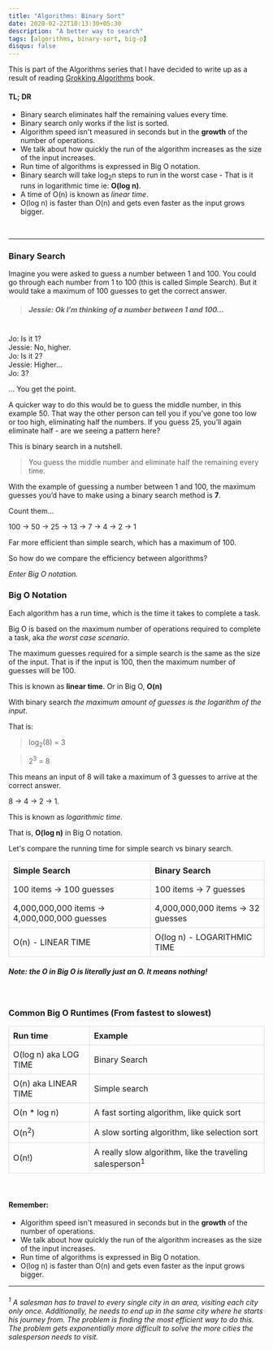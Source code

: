 ```yaml
---
title: "Algorithms: Binary Sort"
date: 2020-02-22T10:13:30+05:30
description: "A better way to search"
tags: [algorithms, binary-sort, big-o]
disqus: false
---
```


This is part of the Algorithms series that I have decided to write up as a result of reading [Grokking Algorithms](https://www.manning.com/books/grokking-algorithms) book.

#### TL; DR
- Binary search eliminates half the remaining values every time.
- Binary search only works if the list is sorted.
- Algorithm speed isn't measured in seconds but in the **growth** of the number of operations.
- We talk about how quickly the run of the algorithm increases as the size of the input increases.
- Run time of algorithms is expressed in Big O notation.
- Binary search will take log<sub>2</sub>n steps to run in the worst case - That is it runs in logarithmic time ie: **O(log n)**.
- A time of O(n) is known as *linear time*.
- O(log n) is faster than O(n) and gets even faster as the input grows bigger.

<br>

_________

### Binary Search

Imagine you were asked to guess a number between 1 and 100. You could go through each number from 1 to 100 (this is called Simple Search). But it would take a maximum of 100 guesses to get the correct answer.

> <h5>Jessie: Ok I’m thinking of a number between 1 and 100…
<br>
Jo: Is it 1?
<br>
Jessie: No, higher.
<br>
Jo: Is it 2?
<br>
Jessie: Higher…
<br>
Jo: 3?
</h5>

… You get the point.


A quicker way to do this would be to guess the middle number, in this example 50. That way the other person can tell you if you’ve gone too low or too high, eliminating half the numbers. If you guess 25, you’ll again eliminate half - are we seeing a pattern here?

This is binary search in a nutshell.

> You guess the middle number and eliminate half the remaining every time.

With the example of guessing a number between 1 and 100, the maximum guesses you’d have to make using a binary search method is **7**. 

Count them...

100 → 50 → 25 → 13 → 7 → 4 → 2 → 1

Far more efficient than simple search, which has a maximum of 100.

So how do we compare the efficiency between algorithms? 

*Enter Big O notation.*

### Big O Notation

Each algorithm has a run time, which is the time it takes to complete a task.

Big O is based on the maximum number of operations required to complete a task, aka *the worst case scenario*.

The maximum guesses required for a simple search is the same as the size of the input. That is if the input is 100, then the maximum number of guesses will be 100. 

This is known as **linear time**. Or in Big O, **O(n)**

With binary search *the maximum amount of guesses is the logarithm of the input*. 

That is:

> log<sub>2</sub>(8) = 3

> 2<sup>3</sup> = 8

This means an input of 8 will take a maximum of 3 guesses to arrive at the correct answer.

8 → 4 → 2 → 1.

This is known as *logarithmic time*.

That is, **O(log n)** in Big O notation.

Let's compare the running time for simple search vs binary search.

<table>
  <tr>
    <th>Simple Search</th>
    <th>Binary Search</th>
  </tr>
  <tr>
    <td>100 items → 100 guesses</td>
    <td>100 items → 7 guesses</td>
  </tr>
  <tr>
    <td>4,000,000,000 items → 4,000,000,000 guesses</td>
    <td>4,000,000,000 items → 32 guesses</td>
  </tr>
  <tr>
    <td>O(n) - LINEAR TIME</td>
    <td>O(log n) - LOGARITHMIC TIME</td>
  </tr>
</table>

<h5>Note: the O in Big O is literally just an O. It means nothing!</h5>

<br>

### Common Big O Runtimes (From fastest to slowest)
<table>
  <tr>
    <th>Run time</th>
    <th>Example</th>
  </tr>
  <tr>
    <td>O(log n) aka LOG TIME</td>
    <td>Binary Search</td>
  </tr>
  <tr>
    <td>O(n) aka LINEAR TIME</td>
    <td>Simple search</td>
  </tr>
  <tr>
    <td>O(n * log n)</td>
    <td>A fast sorting algorithm, like quick sort</td>
  </tr>
    <tr>
    <td>O(n<sup>2</sup>)</td>
    <td>A slow sorting algorithm, like selection sort</td>
  </tr>
    <tr>
    <td>O(n!)</td>
    <td>A really slow algorithm, like the traveling salesperson<sup>1</sup></td>
  </tr>
</table>

<br>

#### Remember:
- Algorithm speed isn't measured in seconds but in the **growth** of the number of operations.
- We talk about how quickly the run of the algorithm increases as the size of the input increases.
- Run time of algorithms is expressed in Big O notation.
- O(log n) is faster than O(n) and gets even faster as the input grows bigger.

____________

<h6><sup>1</sup>  A salesman has to travel to every single city in an area, visiting each city only once. Additionally, he needs to end up in the same city where he starts his journey from. The problem is finding the most efficient way to do this. The problem gets exponentially more difficult to solve the more cities the salesperson needs to visit.</h6>

<style>
table {
  border-collapse: collapse;
  width: 100%;
}

td, th {
  border: 1px solid #dddddd;
  text-align: left;
  padding: 8px;
}

box {
  width: 300px;
  border: 2px solid red;
  padding: 8px;
  margin: 10px;
}
</style>